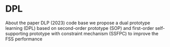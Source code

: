 # DPL
About the paper DLP (2023) code base
we propose a dual prototype learning (DPL) based on second-order prototype (SOP) and first-order self-supporting prototype with constraint mechanism (SSFPC) to improve the FSS performance
